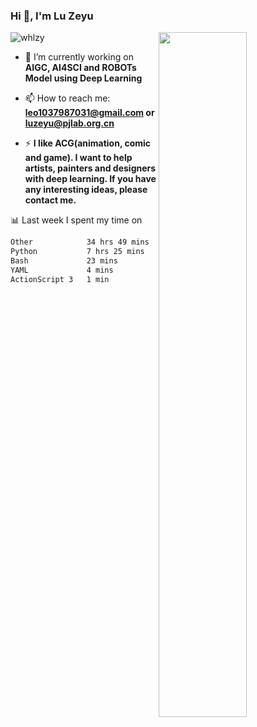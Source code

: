 ### Hi 👋, I'm Lu Zeyu

<img src="https://komarev.com/ghpvc/?username=whlzy&label=Profile%20views&color=0e75b6&style=flat" alt="whlzy" />
<img align="right" width="53%" src="https://github-readme-stats.vercel.app/api?username=whlzy&show_icons=true">

- 🔭 I’m currently working on **AIGC, AI4SCI and ROBOTs Model using Deep Learning**

- 📫 How to reach me: **leo1037987031@gmail.com or luzeyu@pjlab.org.cn**

- ⚡ **I like ACG(animation, comic and game). I want to help artists, painters and designers with deep learning. If you have any interesting ideas, please contact me.**

📊 Last week I spent my time on

<!--START_SECTION:waka-->

```txt
Other            34 hrs 49 mins  ████████████████████▒░░░░   81.44 %
Python           7 hrs 25 mins   ████▒░░░░░░░░░░░░░░░░░░░░   17.37 %
Bash             23 mins         ▒░░░░░░░░░░░░░░░░░░░░░░░░   00.91 %
YAML             4 mins          ░░░░░░░░░░░░░░░░░░░░░░░░░   00.18 %
ActionScript 3   1 min           ░░░░░░░░░░░░░░░░░░░░░░░░░   00.04 %
```

<!--END_SECTION:waka-->

